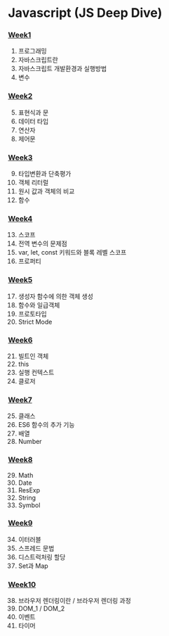# Javascript (JS Deep Dive)
### [Week1](https://github.com/sr0020/TIL/tree/main/Javascript/week%201)
01. 프로그래밍
02. 자바스크립트란
03. 자바스크립트 개발환경과 실행방법
04. 변수
### [Week2](https://github.com/sr0020/TIL/tree/main/Javascript/week%202)
05. 표현식과 문
06. 데이터 타입
07. 연산자
08. 제어문
### [Week3](https://github.com/sr0020/TIL/tree/main/Javascript/week%203)
09. 타입변환과 단축평가
10. 객체 리터럴
11. 원시 값과 객체의 비교
12. 함수
### [Week4](https://github.com/sr0020/TIL/tree/main/Javascript/week%204)
13. 스코프
14. 전역 변수의 문제점
15. var, let, const 키워드와 블록 레벨 스코프
16. 프로퍼티 
### [Week5](https://github.com/sr0020/TIL/tree/main/Javascript/week%205)
17. 생성자 함수에 의한 객체 생성
18. 함수와 일급객체
19. 프로토타입
20. Strict Mode
### [Week6](https://github.com/sr0020/TIL/tree/main/Javascript/week%206)
21. 빌트인 객체
22. this
23. 실행 컨텍스트
24. 클로저
### [Week7](https://github.com/sr0020/TIL/tree/main/Javascript/week%207)
25. 클래스
26. ES6 함수의 추가 기능
27. 배열
28. Number
### [Week8](https://github.com/sr0020/TIL_FE/tree/main/Javascript/week%208)
29. Math
30. Date
31. ResExp
32. String
33. Symbol
### [Week9](https://github.com/sr0020/TIL_FE/tree/main/Javascript/week%209)
34. 이터러블
35. 스프레드 문법
36. 디스트럭처링 할당
37. Set과 Map
### [Week10](https://github.com/sr0020/TIL_FE/tree/main/Javascript/week_10)
38. 브라우저 렌더링이란 / 브라우저 렌더링 과정
39. DOM_1 / DOM_2
40. 이벤트
41. 타이머


